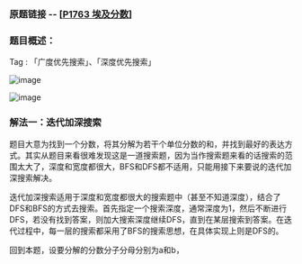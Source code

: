 ### 原题链接 -- [[P1763 埃及分数](https://www.luogu.com.cn/problem/P1763)]

### 题目概述：
Tag : 「广度优先搜索」、「深度优先搜索」

![image](https://user-images.githubusercontent.com/99656524/230012331-34277ffb-a238-4140-ba0a-ab768ac39100.png)

![image](https://user-images.githubusercontent.com/99656524/230012449-c3bd6693-4975-489e-8e9d-9cb727fecbed.png)

### 解法一：迭代加深搜索
题目大意为找到一个分数，将其分解为若干个单位分数的和，并找到最好的表达方式。其实从题目来看很难发现这是一道搜索题，因为当作搜索题来看的话搜索的范围太大了，深度和宽度都很大，BFS和DFS都不适用，只能用接下来要说的迭代加深搜索解决。

迭代加深搜索适用于深度和宽度都很大的搜索题中（甚至不知道深度），结合了DFS和BFS的方式去搜索。首先指定一个搜索深度，通常深度为1，然后不断进行DFS，若没有找到答案，则加大搜索深度继续DFS，直到在某层搜索到答案。在迭代过程中，每一层的搜索都采用了BFS的搜索思想，在具体实现上则是DFS的。

回到本题，设要分解的分数分子分母分别为a和b，
